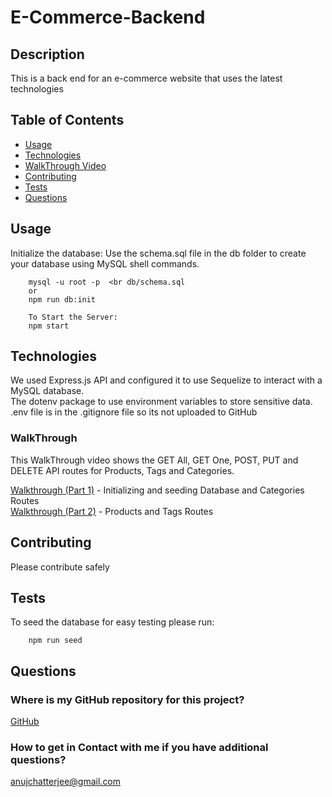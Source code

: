 # E-Commerce-Backend

## Description

This is a back end for an e-commerce website that uses the latest technologies

## Table of Contents
* [Usage](#usage)
* [Technologies](#technologies)
* [WalkThrough Video](#walkthrough)
* [Contributing](#contributing)
* [Tests](#tests)
* [Questions](#questions)

## Usage

Initialize the database:
Use the schema.sql file in the db folder to create your database using MySQL shell commands.

        mysql -u root -p  <br db/schema.sql
        or 
        npm run db:init

        To Start the Server:
        npm start

## Technologies

We used Express.js API and configured it to use Sequelize to interact with a MySQL database.<br />
The dotenv package to use environment variables to store sensitive data. .env file is in the .gitignore file so its not uploaded to GitHub

### WalkThrough

This WalkThrough video shows the GET All, GET One, POST, PUT and DELETE API routes for Products, Tags and Categories. 

[Walkthrough (Part 1)](https://drive.google.com/file/d/1ZmcdnBOwq3AMP4ZnrArohC0yJnsu4OZA/view) - Initializing and seeding Database and Categories Routes<br />
[Walkthrough (Part 2)](https://drive.google.com/file/d/18duZ5bfZHJzeqTeiqywGD9iWdFwUURez/view) - Products and Tags Routes

## Contributing

Please contribute safely

## Tests

To seed the database for easy testing please run:

        npm run seed
    

## Questions
### Where is my GitHub repository for this project?
[GitHub](https://github.com/chattean/e-commerce-backend)

### How to get in Contact with me if you have additional questions?

anujchatterjee@gmail.com
    

